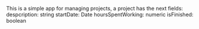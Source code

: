 This is a simple app for managing projects, a project has the next fields:
despcription: string
startDate: Date
hoursSpentWorking: numeric
isFinished: boolean
